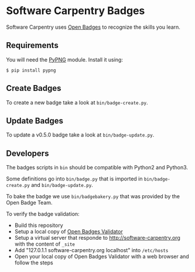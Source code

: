 Software Carpentry Badges
=========================

Software Carpentry uses [Open Badges](http://openbadges.org/) to recognize the
skills you learn.

Requirements
------------

You will need the [PyPNG](http://pythonhosted.org/pypng/index.html) module.
Install it using:

    $ pip install pypng

Create Badges
-------------

To create a new badge take a look at `bin/badge-create.py`.

Update Badges
-------------

To update a v0.5.0 badge take a look at `bin/badge-update.py`.

Developers
----------

The badges scripts in `bin` should be compatible with Python2 and Python3.

Some definitions go into `bin/badge.py` that is imported in
`bin/badge-create.py` and `bin/badge-update.py`.

To bake the badge we use `bin/badgebakery.py` that was provided by the Open
Badge Team.

To verify the badge validation:

* Build this repository
* Setup a local copy of 
  [Open Badges Validator](https://github.com/mozilla/openbadges-validator-service.git)
* Setup a virtual server that responde to http://software-carpentry.org with the
  content of `_site`
* Add "127.0.1.1    software-carpentry.org localhost" into `/etc/hosts`
* Open your local copy of Open Badges Validator with a web browser and follow
  the steps

